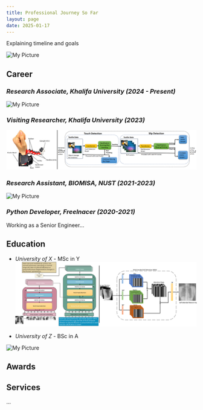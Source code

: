 ```yaml
---
title: Professional Journey So Far
layout: page
date: 2025-01-17
---
```



<!-- <iframe src="/Mashood_CV_2025.pdf#view=FitH" width="100%" height="800px" style="border: none;"></iframe> -->
<!-- <iframe src="/Mashood_CV_2025.pdf" width="100%" height="800px" style="border: none;"></iframe> -->




Explaining timeline and goals 

![My Picture](img/002_curri/001_main.png)

## **Career**
### *Research Associate, Khalifa University (2024 - Present)*
![My Picture](img/002_curri/002_RA.png)

### *Visiting Researcher, Khalifa University (2023)*
![My Picture](img/002_curri/003_visit.png)


### *Research Assistant, BIOMISA, NUST (2021-2023)*

![My Picture](img/002_curri/004_BIOMISA.png)

### *Python Developer, Freelnacer (2020-2021)*

Working as a Senior Engineer...

## **Education**
- *University of X* - MSc in Y
![My Picture](img/002_curri/006_MS.png)

- *University of Z* - BSc in A

![My Picture](img/002_curri/007_BSCS.gif)

## **Awards**

## **Services**

...
